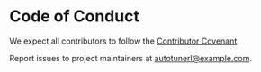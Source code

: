 # Code of Conduct

We expect all contributors to follow the [Contributor Covenant](https://www.contributor-covenant.org/version/2/1/code_of_conduct/).

Report issues to project maintainers at autotunerl@example.com.
